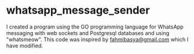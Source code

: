 # whatsapp_message_sender
I created a program using the GO programming language for WhatsApp messaging with web sockets and Postgresql databases and using "whatsmeow". This code was inspired by fahmibasya@gmail.com which I have modified.
